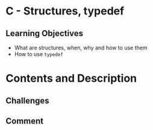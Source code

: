 # C - Structures, typedef

## Learning Objectives
- What are structures, when, why and how to use them
- How to use `typedef`

# Contents and Description

## Challenges

## Comment

